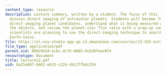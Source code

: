 ```yaml
---
content_type: resource
description: Lecture summary, written by a student. The focus of this lecture is to
  discuss direct imaging of extrasolar planets. Students will become familiar with
  direct-imaging planet candidates, understand what is being measured when imaging
  the objects, and review the planet-star flux ratio with a wrap-up summary of how
  scientists are planning to use the direct-imaging technique to search for extrasolar
  Earth-twins.
file: https://ol-ocw-studio-app-qa.s3.amazonaws.com/courses/12-425-extrasolar-planets-physics-and-detection-techniques-fall-2007/8a25e0678462e615c224ddc27fbdc254_lecture12.pdf
file_type: application/pdf
parent_uid: 0082942d-ecbc-4c75-6085-9cb28feee074
resourcetype: Document
title: lecture12.pdf
uid: 8a25e067-8462-e615-c224-ddc27fbdc254
---
```

